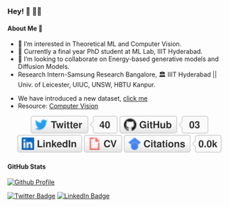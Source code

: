  ### Hey! 👋 🧑‍🚀
#### About Me 🚀
- 👀 I’m interested in Theoretical ML and Computer Vision.
- 🌱 Currently a final year PhD student at ML Lab, IIIT Hyderabad.
- 💞️ I’m looking to collaborate on Energy-based generative models and Diffusion Models.
- Research Intern-Samsung Research Bangalore, 🏛️ IIIT Hyderabad || Univ. of Leicester, UIUC, UNSW, HBTU Kanpur.
<!-- - 📫 How to reach me ... [profile page](https://naagar.github.io) -->
- We have introduced a new dataset, [click me](https://naagar.github.io/cornseedsdataset)  
- Resource: [Computer Vision](https://github.com/jbhuang0604/awesome-computer-vision)
<p align="center"> 
	<a href="https://twitter.com/NaagarRN"><img src="imgs/twitter.svg" alt="Twitter"></a>
	<a href="https://github.com/naagar"><img src="imgs/github.svg" alt="GitHub"></a>
	<a href="https://www.linkedin.com/in/sandeepnaagar"><img src="imgs/linkedin.svg" alt="LinkedIn"></a>
<!-- 	<a href="https://github.com/sponsors/terrytangyuan"><img src="imgs/sponsors.svg" alt="Sponsors"></a> -->
	<a href="https://drive.google.com/file/d/1FnQi-tNJ9IWwpk2hwgQgv8E-t9FPp4SA/view?usp=sharing"><img src="imgs/cv.svg" alt="Curriculum Vitae"></a>
	<a href="https://scholar.google.com/citations?user=MQQy_T4AAAAJ&hl=en&authuser=1"><img src="imgs/citations.svg" alt="Citations"></a>
</p>
<!---
Naagar/Naagar is a ✨ special ✨ repository because its `README.md` (this file) appears on your GitHub profile.
You can click the Preview link to take a look at your changes. Hi, I’m Sandeep Nagar
 I’m interested in Theoretical ML, Computer Vision
 I’m currently an MS research student at ML Lab, IIIT-Hyderabad.
 I’m looking to collaborate on Energy-based generative models.
 How to reach me ... !(profile page)[https://naagar.github.io]
--->
<!-- https://github.com/jbhuang0604/awesome-computer-vision -->

<!-- - Data Scientist leading innovation in AI at Fortune 100 companies -->
#### GitHub Stats
<!-- https://badges.pufler.dev/repos/{naagar} -->

[![Github Profile](https://github-readme-stats.vercel.app/api?username=naagar&&hide=stars&show_icons=true&hide_title=true&hide_border=true)](https://github.com/NaagarRN)

<!-- #### Get in Touch 👽
- Twitter: [@naagar](https://twitter.com/NaagarRN)
- LinkedIn: [@naagar](https://www.linkedin.com/in/sandeepnaagar/)
- Website: [naagar.github.io](https://naagar.github.io) -->
[![Twitter Badge](https://img.shields.io/badge/Twitter-Profile-informational?style=flat&logo=twitter&logoColor=white&color=1CA2F1)](https://twitter.com/NaagarRN)
[![LinkedIn Badge](https://img.shields.io/badge/LinkedIn-Profile-informational?style=flat&logo=linkedin&logoColor=white&color=0D76A8)](https://www.linkedin.com/in/sandeepnaagar/)
